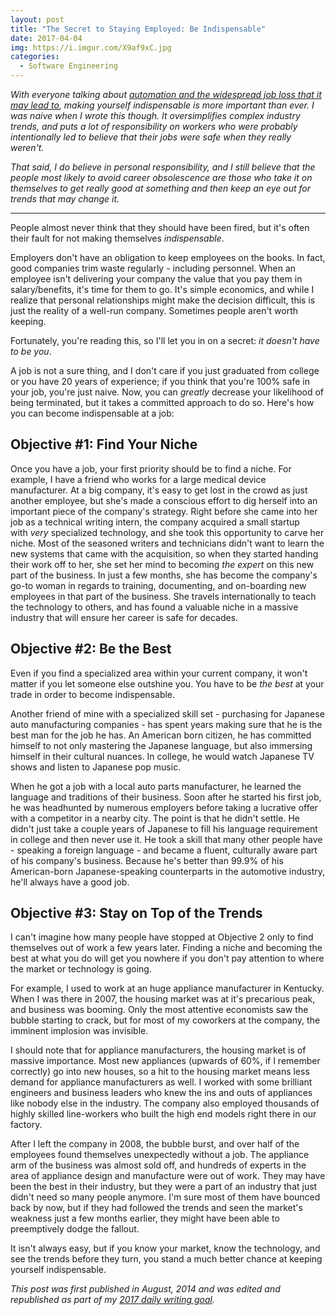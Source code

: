 ```yaml
---
layout: post
title: "The Secret to Staying Employed: Be Indispensable"
date: 2017-04-04
img: https://i.imgur.com/X9af9xC.jpg
categories:
  - Software Engineering
---
```

*With everyone talking about [automation and the widespread job loss that it may lead to](https://www.nytimes.com/2016/12/21/upshot/the-long-term-jobs-killer-is-not-china-its-automation.html), making yourself indispensable is more important than ever. I was naive when I wrote this though. It oversimplifies complex industry trends, and puts a lot of responsibility on workers who were probably intentionally led to believe that their jobs were safe when they really weren't.*

*That said, I do believe in personal responsibility, and I still believe that the people most likely to avoid career obsolescence are those who take it on themselves to get really good at something and then keep an eye out for trends that may change it.*

-----

People almost never think that they should have been fired, but it's often their fault for not making themselves _indispensable_.

Employers don't have an obligation to keep employees on the books. In fact, good companies trim waste regularly - including personnel. When an employee isn't delivering your company the value that you pay them in salary/benefits, it's time for them to go. It's simple economics, and while I realize that personal relationships might make the decision difficult, this is just the reality of a well-run company. Sometimes people aren't worth keeping. 

Fortunately, you're reading this, so I'll let you in on a secret: _it doesn't have to be you_. 

A job is not a sure thing, and I don't care if you just graduated from college or you have 20 years of experience; if you think that you're 100% safe in your job, you're just naive. Now, you can _greatly_ decrease your likelihood of being terminated, but it takes a committed approach to do so. Here's how you can become indispensable at a job:

## Objective #1: Find Your Niche

Once you have a job, your first priority should be to find a niche. For example, I have a friend who works for a large medical device manufacturer. At a big company, it's easy to get lost in the crowd as just another employee, but she's made a conscious effort to dig herself into an important piece of the company's strategy. Right before she came into her job as a technical writing intern, the company acquired a small startup with _very_ specialized technology, and she took this opportunity to carve her niche. Most of the seasoned writers and technicians didn't want to learn the new systems that came with the acquisition, so when they started handing their work off to her, she set her mind to becoming _the expert_ on this new part of the business. In just a few months, she has become the company's go-to woman in regards to training, documenting, and on-boarding new employees in that part of the business. She travels internationally to teach the technology to others, and has found a valuable niche in a massive industry that will ensure her career is safe for decades. 

## Objective #2: Be the Best

Even if you find a specialized area within your current company, it won't matter if you let someone else outshine you. You have to be _the best_ at your trade in order to become indispensable.

Another friend of mine with a specialized skill set - purchasing for Japanese auto manufacturing companies - has spent years making sure that he is the best man for the job he has. An American born citizen, he has committed himself to not only mastering the Japanese language, but also immersing himself in their cultural nuances. In college, he would watch Japanese TV shows and listen to Japanese pop music.

When he got a job with a local auto parts manufacturer, he learned the language and traditions of their business. Soon after he started his first job, he was headhunted by numerous employers before taking a lucrative offer with a competitor in a nearby city. The point is that he didn't settle. He didn't just take a couple years of Japanese to fill his language requirement in college and then never use it. He took a skill that many other people have - speaking a foreign language - and became a fluent, culturally aware part of his company's business. Because he's better than 99.9% of his American-born Japanese-speaking counterparts in the automotive industry, he'll always have a good job.

## Objective #3: Stay on Top of the Trends

I can't imagine how many people have stopped at Objective 2 only to find themselves out of work a few years later. Finding a niche and becoming the best at what you do will get you nowhere if you don't pay attention to where the market or technology is going.

For example, I used to work at an huge appliance manufacturer in Kentucky. When I was there in 2007, the housing market was at it's precarious peak, and business was booming. Only the most attentive economists saw the bubble starting to crack, but for most of my coworkers at the company, the imminent implosion was invisible.

I should note that for appliance manufacturers, the housing market is of massive importance. Most new appliances (upwards of 60%, if I remember correctly) go into new houses, so a hit to the housing market means less demand for appliance manufacturers as well. I worked with some brilliant engineers and business leaders who knew the ins and outs of appliances like nobody else in the industry. The company also employed thousands of highly skilled line-workers who built the high end models right there in our factory.

After I left the company in 2008, the bubble burst, and over half of the employees found themselves unexpectedly without a job. The appliance arm of the business was almost sold off, and hundreds of experts in the area of appliance design and manufacture were out of work. They may have been the best in their industry, but they were a part of an industry that just didn't need so many people anymore. I'm sure most of them have bounced back by now, but if they had followed the trends and seen the market's weakness just a few months earlier, they might have been able to preemptively dodge the fallout.

It isn't always easy, but if you know your market, know the technology, and see the trends before they turn, you stand a much better chance at keeping yourself indispensable.

*This post was first published in August, 2014 and was edited and republished as part of my [2017 daily writing goal](https://www.karllhughes.com/posts/2017-writing-goal).*
